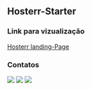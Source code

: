 ## Hosterr-Starter

### Link para vizualização

<a href="https://harmonious-salamander-dd6908.netlify.app" target="_blank">Hosterr landing-Page</a>

### Contatos

<div>
<a href="https://instagram.com/otavio_mbarra" target="_blank"><img src="https://img.shields.io/badge/-Instagram-%23E4405F?style=for-the-badge&logo=instagram&logoColor=white" target="_blank"></a>
<a href = "mailto:otaviombarra@gmail.com"><img src="https://img.shields.io/badge/Gmail-D14836?style=for-the-badge&logo=gmail&logoColor=white" target="_blank"></a>
<a href="https://www.linkedin.com/in/otávio-barra-72879621b/" target="_blank"><img src="https://img.shields.io/badge/-LinkedIn-%230077B5?style=for-the-badge&logo=linkedin&logoColor=white" target="_blank"></a>   
</div>
